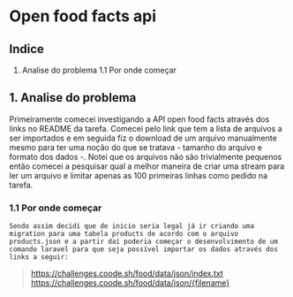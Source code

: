 # Open food facts api

## Indice

1. Analise do problema
    1.1 Por onde começar

## 1. Analise do problema

Primeiramente comecei investigando a API open food facts através dos links no README da tarefa. Comecei pelo link que tem a lista de arquivos a ser importados e em seguida fiz o download de um arquivo manualmente mesmo para ter uma noção do que se tratava - tamanho do arquivo e formato dos dados -. Notei que os arquivos não são trivialmente pequenos então comecei a pesquisar qual a melhor maneira de criar uma stream para ler um arquivo e limitar apenas as 100 primeiras linhas como pedido na tarefa.

### 1.1 Por onde começar

    Sendo assim decidi que de inicio seria legal já ir criando uma migration para uma tabela products de acordo com o arquivo products.json e a partir daí poderia começar o desenvolvimento de um comando laravel para que seja possível importar os dados através dos links a seguir:

> https://challenges.coode.sh/food/data/json/index.txt
> https://challenges.coode.sh/food/data/json/{filename}

